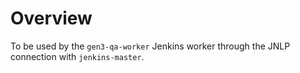 # Overview
To be used by the `gen3-qa-worker` Jenkins worker through the JNLP connection with `jenkins-master`.
